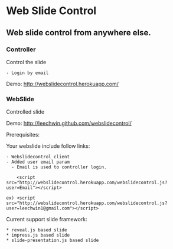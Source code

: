 
Web Slide Control
===
Web slide control from anywhere else.
---

### Controller
Control the slide

    - Login by email
    
Demo: http://webslidecontrol.herokuapp.com/


### WebSlide
Controlled slide

Demo: http://leechwin.github.com/webslidecontrol/

Prerequisites:

Your webslide include follow links:

    - Webslidecontrol client
    - Added user email param
      - Email is used to controller login.

        <script src="http://webslidecontrol.herokuapp.com/webslidecontrol.js?user=Email"></script>
        
    ex) <script src="http://webslidecontrol.herokuapp.com/webslidecontrol.js?user=leechwin1@gmail.com"></script>


Current support slide framework:

    * reveal.js based slide
    * impress.js based slide
    * slide-presentation.js based slide
